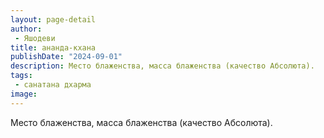 ```yaml
---
layout: page-detail
author:
 - Яшодеви
title: ананда-кхана
publishDate: "2024-09-01"
description: Место блаженства, масса блаженства (качество Абсолюта).
tags:
 - санатана дхарма
image: 
---
```


Место блаженства, масса блаженства (качество Абсолюта).

